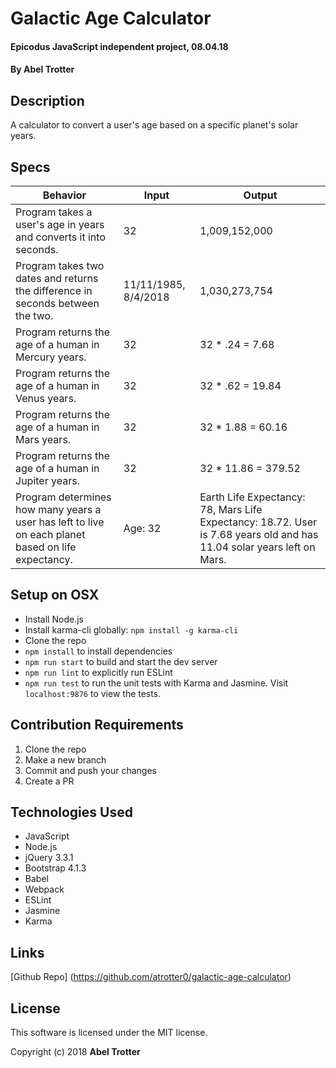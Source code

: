 # Galactic Age Calculator

#### Epicodus JavaScript independent project, 08.04.18

#### By Abel Trotter

## Description

A calculator to convert a user's age based on a specific planet's solar years.

## Specs

| Behavior | Input | Output |
|----------|-------|--------|
| Program takes a user's age in years and converts it into seconds. | 32 | 1,009,152,000 |
| Program takes two dates and returns the difference in seconds between the two. | 11/11/1985, 8/4/2018 | 1,030,273,754 |
| Program returns the age of a human in Mercury years. | 32 | 32 * .24 = 7.68 |
| Program returns the age of a human in Venus years. | 32 | 32 * .62 = 19.84 |
| Program returns the age of a human in Mars years. | 32 | 32 * 1.88 = 60.16 |
| Program returns the age of a human in Jupiter years. | 32 | 32 * 11.86 = 379.52 |
| Program determines how many years a user has left to live on each planet based on life expectancy. | Age: 32 | Earth Life Expectancy: 78, Mars Life Expectancy: 18.72. User is 7.68 years old and has 11.04 solar years left on Mars. |

## Setup on OSX

* Install Node.js
* Install karma-cli globally: `npm install -g karma-cli`
* Clone the repo
* `npm install` to install dependencies
* `npm run start` to build and start the dev server
* `npm run lint` to explicitly run ESLint
* `npm run test` to run the unit tests with Karma and Jasmine. Visit `localhost:9876` to view the tests.

## Contribution Requirements

1. Clone the repo
1. Make a new branch
1. Commit and push your changes
1. Create a PR

## Technologies Used

* JavaScript
* Node.js
* jQuery 3.3.1
* Bootstrap 4.1.3
* Babel
* Webpack
* ESLint
* Jasmine
* Karma

## Links

[Github Repo] (https://github.com/atrotter0/galactic-age-calculator)

## License

This software is licensed under the MIT license.

Copyright (c) 2018 **Abel Trotter**